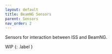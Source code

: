 ```yaml
---
layout: default
title: BeamNG Sensors
parent: Sensors
nav_order: 2
---
```

Sensors for interaction between ISS and BeamNG. 

WIP
{: .label }
